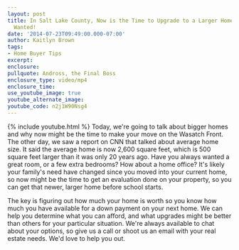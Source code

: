 ```yaml
---
layout: post
title: In Salt Lake County, Now is the Time to Upgrade to a Larger Home You've Always
  Wanted!
date: '2014-07-23T09:49:00.000-07:00'
author: Kaitlyn Brown
tags:
- Home Buyer Tips
excerpt:
enclosure:
pullquote: Andross, the Final Boss
enclosure_type: video/mp4
enclosure_time:
use_youtube_image: true
youtube_alternate_image:
youtube_code: n2j1W90Nsg4
---
```

{% include youtube.html %}
Today, we're going to talk about bigger homes and why now might be the time to make your move on the Wasatch Front. The other day, we saw a report on CNN that talked about average home size. It said the average home is now 2,600 square feet, which is 500 square feet larger than it was only 20 years ago. Have you always wanted a great room, or a few extra bedrooms? How about a home office? It's likely your family's need have changed since you moved into your current home, so now might be the time to get an evaluation done on your property, so you can get that newer, larger home before school starts.


The key is figuring out how much your home is worth so you know how much you have available for a down payment on your next home. We can help you determine what you can afford, and what upgrades might be better than others for your particular situation. We're always available to chat about your options, so give us a call or shoot us an email with your real estate needs. We'd love to help you out.
